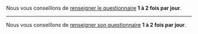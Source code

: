 <!---->Nous vous conseillons de <a href="#suiviintroduction">renseigner le questionnaire</a> <b>1 à 2 fois par jour</b>.

---

<!---->Nous vous conseillons de <a href="#suiviintroduction">renseigner son questionnaire</a> <b>1 à 2 fois par jour</b>.
